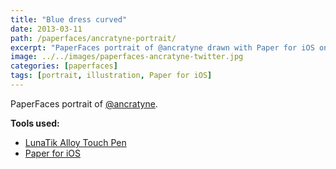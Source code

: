 ```yaml
---
title: "Blue dress curved"
date: 2013-03-11
path: /paperfaces/ancratyne-portrait/
excerpt: "PaperFaces portrait of @ancratyne drawn with Paper for iOS on an iPad."
image: ../../images/paperfaces-ancratyne-twitter.jpg
categories: [paperfaces]
tags: [portrait, illustration, Paper for iOS]
---
```


PaperFaces portrait of [@ancratyne](https://twitter.com/ancratyne).

**Tools used:**

- [LunaTik Alloy Touch Pen](https://www.amazon.com/gp/product/B00821TR7G/ref=as_li_ss_tl?ie=UTF8&tag=mademist-20&linkCode=as2&camp=1789&creative=390957&creativeASIN=B00821TR7G)
- [Paper for iOS](https://paper.bywetransfer.com/)
